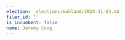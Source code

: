 ```yaml
---
election: _elections/oakland/2020-11-03.md
filer_id: ''
is_incumbent: false
name: Jeremy Gong
---
```

